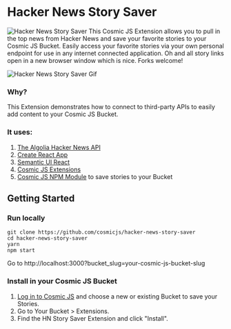 # Hacker News Story Saver
![Hacker News Story Saver](https://cosmicjs.com/uploads/92d1fe20-6736-11e7-93bc-378cbd5c667a-hn-cosmic.jpg)
This Cosmic JS Extension allows you to pull in the top news from Hacker News and save your favorite stories to your Cosmic JS Bucket.  Easily access your favorite stories via your own personal endpoint for use in any internet connected application.  Oh and all story links open in a new browser window which is nice. Forks welcome!

![Hacker News Story Saver Gif](https://cosmicjs.com/uploads/24ab0760-6737-11e7-aedc-4bbbfe350faa-hn-cosmic.gif)

### Why?
This Extension demonstrates how to connect to third-party APIs to easily add content to your Cosmic JS Bucket.

### It uses:
1. [The Algolia Hacker News API](https://hn.algolia.com/api)
2. [Create React App](https://github.com/facebookincubator/create-react-app)
3. [Semantic UI React](http://react.semantic-ui.com/)
4. [Cosmic JS Extensions](https://cosmicjs.com/extensions)
5. [Cosmic JS NPM Module](https://www.npmjs.com/package/cosmicjs) to save stories to your Bucket

## Getting Started
### Run locally
```
git clone https://github.com/cosmicjs/hacker-news-story-saver
cd hacker-news-story-saver
yarn
npm start
```
Go to http://localhost:3000?bucket_slug=your-cosmic-js-bucket-slug
### Install in your Cosmic JS Bucket
1. [Log in to Cosmic JS](https://cosmicjs.com) and choose a new or existing Bucket to save your Stories.
2. Go to Your Bucket > Extensions.
3. Find the HN Story Saver Extension and click "Install".
